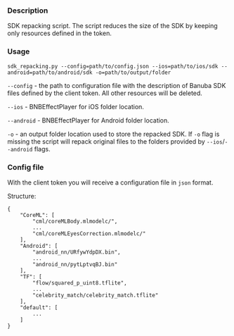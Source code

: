 ### Description
SDK repacking script.
The script reduces the size of the SDK by keeping only resources defined in the token.

### Usage
```sdk_repacking.py --config=path/to/config.json --ios=path/to/ios/sdk --android=path/to/android/sdk -o=path/to/output/folder```

`--config` - the path to configuration file with the description of Banuba SDK files defined by the client token. All other resources will be deleted.

`--ios` - BNBEffectPlayer for iOS folder location.

`--android` - BNBEffectPlayer for Android folder location.

`-o` - an output folder location used to store the repacked SDK. If `-o` flag is missing the script will repack original files to the folders provided by `--ios`/`--android` flags.

### Config file
With the client token you will receive a configuration file in `json` format.

Structure:
```
{
    "CoreML": [
        "cml/coreMLBody.mlmodelc/",
        ...
        "cml/coreMLEyesCorrection.mlmodelc/"
    ],
    "Android": [
        "android_nn/URfywYdpDX.bin",
        ...
        "android_nn/pytLptvqBJ.bin"
    ],
    "TF": [
        "flow/squared_p_uint8.tflite",
        ...
        "celebrity_match/celebrity_match.tflite"
    ],
    "default": [
        ...
    ]
}
```

